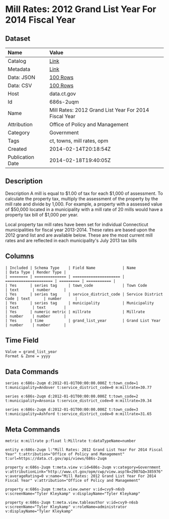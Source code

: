 # Mill Rates: 2012 Grand List Year For 2014 Fiscal Year

## Dataset

| Name | Value |
| :--- | :---- |
| Catalog | [Link](https://catalog.data.gov/dataset/mill-rates-2012-grand-list-year-for-2014-fiscal-year) |
| Metadata | [Link](https://data.ct.gov/api/views/686s-2uqm) |
| Data: JSON | [100 Rows](https://data.ct.gov/api/views/686s-2uqm/rows.json?max_rows=100) |
| Data: CSV | [100 Rows](https://data.ct.gov/api/views/686s-2uqm/rows.csv?max_rows=100) |
| Host | data.ct.gov |
| Id | 686s-2uqm |
| Name | Mill Rates: 2012 Grand List Year For 2014 Fiscal Year |
| Attribution | Office of Policy and Management |
| Category | Government |
| Tags | ct, towns, mill rates, opm |
| Created | 2014-02-14T20:18:54Z |
| Publication Date | 2014-02-18T19:40:05Z |

## Description

Description
A mill is equal to $1.00 of tax for each $1,000 of assessment. To calculate the property tax, multiply the assessment of the property by the mill rate and divide by 1,000. For example, a property with a assessed value of $50,000 located in a municipality with a mill rate of 20 mills would have a property tax bill of $1,000 per year.

 

Local property tax mill rates have been set for individual Connecticut municipalities for fiscal year 2013-2014. These rates are based upon the 2012 grand list and are available below. These are the most current mill rates and are reflected in each municipality's July 2013 tax bills

## Columns

```ls
| Included | Schema Type    | Field Name            | Name                  | Data Type | Render Type |
| ======== | ============== | ===================== | ===================== | ========= | =========== |
| Yes      | series tag     | town_code             | Town Code             | text      | number      |
| Yes      | series tag     | service_district_code | Service District Code | text      | number      |
| Yes      | series tag     | municipality          | Municipality          | text      | text        |
| Yes      | numeric metric | millrate              | Millrate              | number    | number      |
| Yes      | time           | grand_list_year       | Grand List Year       | number    | number      |
```

## Time Field

```ls
Value = grand_list_year
Format & Zone = yyyy
```

## Data Commands

```ls
series e:686s-2uqm d:2012-01-01T00:00:00.000Z t:town_code=1 t:municipality=Andover t:service_district_code=0 m:millrate=30.77

series e:686s-2uqm d:2012-01-01T00:00:00.000Z t:town_code=2 t:municipality=Ansonia t:service_district_code=0 m:millrate=39.34

series e:686s-2uqm d:2012-01-01T00:00:00.000Z t:town_code=3 t:municipality=Ashford t:service_district_code=0 m:millrate=31.65
```

## Meta Commands

```ls
metric m:millrate p:float l:Millrate t:dataTypeName=number

entity e:686s-2uqm l:"Mill Rates: 2012 Grand List Year For 2014 Fiscal Year" t:attribution="Office of Policy and Management" t:url=https://data.ct.gov/api/views/686s-2uqm

property e:686s-2uqm t:meta.view v:id=686s-2uqm v:category=Government v:attributionLink="http://www.ct.gov/opm/cwp/view.asp?A=2987&Q=385976" v:averageRating=0 v:name="Mill Rates: 2012 Grand List Year For 2014 Fiscal Year" v:attribution="Office of Policy and Management"

property e:686s-2uqm t:meta.view.owner v:id=cvy9-n6sb v:screenName="Tyler Kleykamp" v:displayName="Tyler Kleykamp"

property e:686s-2uqm t:meta.view.tableauthor v:id=cvy9-n6sb v:screenName="Tyler Kleykamp" v:roleName=administrator v:displayName="Tyler Kleykamp"
```